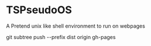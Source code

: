 # TSPseudoOS

A Pretend unix like shell environment to run on webpages

git subtree push --prefix dist origin gh-pages
